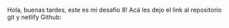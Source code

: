 Hola, buenas tardes, este es mi desafio 8! 
Acá les dejo el link al repositorio git y netlify
Github: